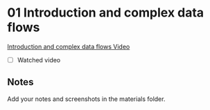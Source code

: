 # 01 Introduction and complex data flows

[Introduction and complex data flows Video](todo)

- [ ] Watched video

## Notes

Add your notes and screenshots in the materials folder.
